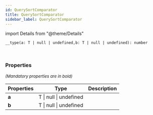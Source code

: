 ```yaml
---
id: QuerySortComparator
title: QuerySortComparator
sidebar_label: QuerySortComparator
---
```


import Details from "@theme/Details"


```tsx
__type(a: T | null | undefined,b: T | null | undefined): number
```
<br/>



### Properties

<font size="2"><i>(Mandatory properties are in bold)</i></font>

| Properties | Type | Description |
| --------- | ---- | ----------- |
| **a** | T \| null \| undefined |  |
| **b** | T \| null \| undefined |  |


